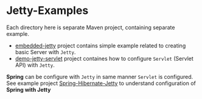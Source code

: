 
Jetty-Examples
==============
Each directory here is separate Maven project, containing separate example.
* [embedded-jetty] project contains simple example related to creating basic Server with `Jetty`.
* [demo-jetty-servlet] project containes how to configure `Servlet` (Servlet API) with `Jetty`.

**Spring** can be configure with `Jetty` in same manner `Servlet` is configured. See example project [Spring-Hibernate-Jetty] to understand configuration of **Spring with Jetty**

[Spring-Hibernate-Jetty]: <https://github.com/ronakkhunt/Spring-Hibernate-Jetty>
[demo-jetty-servlet]: <https://github.com/ronakkhunt/jetty-examples/tree/master/demo-jetty-servlet>
[embedded-jetty]: <https://github.com/ronakkhunt/jetty-examples/tree/master/embedded-jetty>
